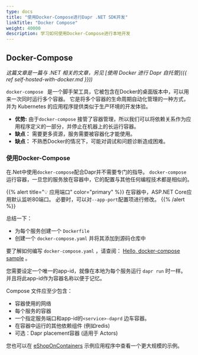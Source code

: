 ```yaml
---
type: docs
title: "使用Docker-Compose进行Dapr .NET SDK开发"
linkTitle: "Docker Compose"
weight: 40000
description: 学习如何使用Docker-Compose进行本地开发
---
```


## Docker-Compose

*这篇文章是一篇与 .NET 相关的文章，另见 [使用 Docker 进行 Dapr 自托管]({{ ref self-hosted-with-docker.md }}))*

`docker-compose ` 是一个脚手架工具，它被包含在Docker的桌面版本中，可以用来一次同时运行多个容器。 它是将多个容器的生命周期自动化管理的一种方式，并为 Kubernetes 的应用程序提供类似于生产环境的开发体验。

- **优势:** 由于`docker-compose` 接管了容器管理，所以我们可以将依赖关系作为应用程序定义的一部分，并停止在机器上的长运行容器。
- **缺点：** 需要更多资源，服务需要被容器化才能使用。
- **缺点：** 不熟悉Docker的情况下，可能对调试和问题诊断造成困难。

### 使用Docker-Compose

在.Net中使用`docker-compose`配合Dapr并不需要专门的指导。 `docker-compose` 运行容器，一旦您的服务放在容器中，它的配置与其他任何编程技术都是相似的。

{{% alert title="💡 应用端口" color="primary" %}}
在容器中，ASP.NET Core应用默认监听80端口。 必要时，可以对`--app-port`配置项进行修改。
{{% /alert %}}

总结一下：

- 为每个服务创建一个 `Dockerfile`
- 创建一个 `docker-compose.yaml` 并将其添加到源码仓库中

要了解如何编写 `docker-compose.yaml` ，请查阅： [Hello, docker-compose sample](https://github.com/dapr/samples/tree/master/hello-docker-compose) 。

您需要设定一个唯一的app-id，就像在本地为每个服务运行 `dapr run` 时一样。 并且将此app-id作为容器名称以便于记忆。

Compose 文件应至少包含：

- 容器使用的网络
- 每个服务的容器
- 一个指定服务端口和app-id的`<service>-daprd` 边车容器。
- 在容器中运行的其他依赖组件 (例如redis)
- 可选：Dapr placement容器 (适用于 Actors)

您也可以在 [eShopOnContainers](https://github.com/dotnet-architecture/eShopOnDapr/blob/master/docker-compose.yml) 示例应用程序中查看一个更大规模的示例。
